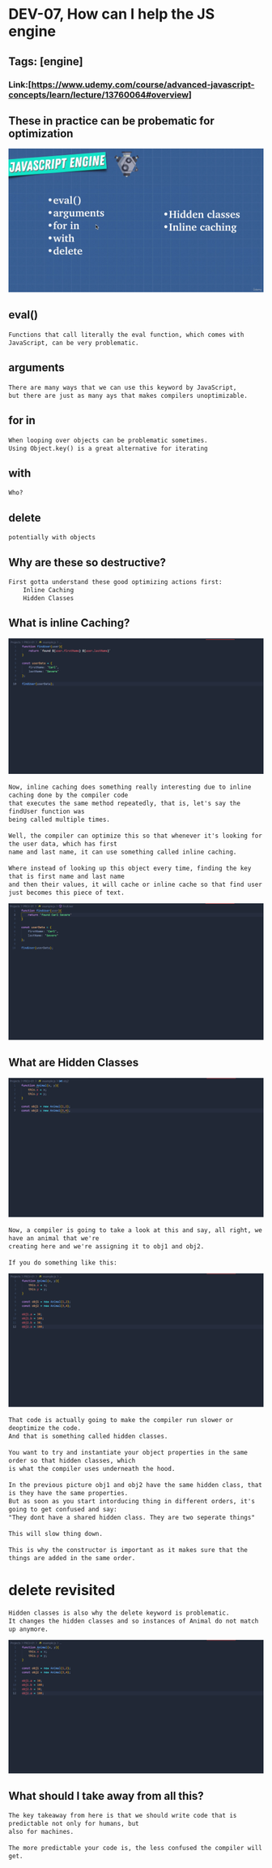 # DEV-07, How can I help the JS engine

## Tags: [engine]

### Link:[<https://www.udemy.com/course/advanced-javascript-concepts/learn/lecture/13760064#overview>]

## These in practice can be probematic for optimization

![](../images/DEV-07/DEV-07-A1.png)

## eval()
    
    Functions that call literally the eval function, which comes with JavaScript, can be very problematic.

## arguments

    There are many ways that we can use this keyword by JavaScript, 
    but there are just as many ays that makes compilers unoptimizable.

## for in

    When looping over objects can be problematic sometimes.
    Using Object.key() is a great alternative for iterating

## with 

    Who?

## delete

    potentially with objects

## Why are these so destructive?
    First gotta understand these good optimizing actions first:
        Inline Caching
        Hidden Classes

## What is inline Caching?

![](../images/DEV-07/DEV-07-A2.png)

    Now, inline caching does something really interesting due to inline caching done by the compiler code
    that executes the same method repeatedly, that is, let's say the findUser function was
    being called multiple times.

    Well, the compiler can optimize this so that whenever it's looking for the user data, which has first
    name and last name, it can use something called inline caching.

    Where instead of looking up this object every time, finding the key that is first name and last name
    and then their values, it will cache or inline cache so that find user just becomes this piece of text.

![](../images/DEV-07/DEV-07-A3.png)

## What are Hidden Classes

![](../images/DEV-07/DEV-07-B1.png)

    Now, a compiler is going to take a look at this and say, all right, we have an animal that we're
    creating here and we're assigning it to obj1 and obj2.

    If you do something like this:

![](../images/DEV-07/DEV-07-B2.png)

    That code is actually going to make the compiler run slower or deoptimize the code.
    And that is something called hidden classes.

    You want to try and instantiate your object properties in the same order so that hidden classes, which
    is what the compiler uses underneath the hood.

    In the previous picture obj1 and obj2 have the same hidden class, that is they have the same properties.
    But as soon as you start intorducing thing in different orders, it's going to get confused and say:
    "They dont have a shared hidden class. They are two seperate things" 

    This will slow thing down.

    This is why the constructor is important as it makes sure that the things are added in the same order.

# delete revisited

    Hidden classes is also why the delete keyword is problematic.
    It changes the hidden classes and so instances of Animal do not match up anymore.

![](../images/DEV-07/DEV-07-B2.png)

## What should I take away from all this?

    The key takeaway from here is that we should write code that is predictable not only for humans, but
    also for machines.

    The more predictable your code is, the less confused the compiler will get.